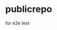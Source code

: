 # publicrepo
for e2e test

























































































































































































































































































































































































































































































































































































































































































































































































































































































































































































































































































































































































































































































































































































































































































































































































































































































































































































































































































































































































































































































































































































































































































































































































































































































































































































































































































































































































































































































































































































































































































































































































































































































































































































































































































































































































































































































































































































































































































































































































































































































































































































































































































































































































































































































































































































































































































































































































